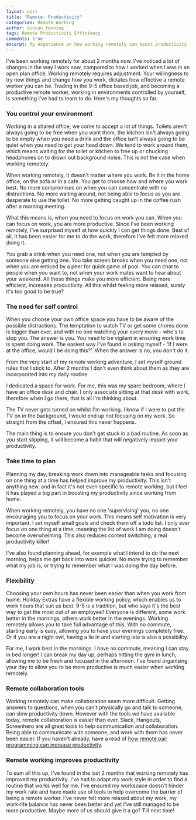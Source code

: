 ```yaml
---
layout: post
title: "Remote: Productivity"
categories: Remote Working
author: duncan_fenning
tags: Remote Productivity Efficiency
comments: true
excerpt: My experience on how working remotely can boost productivity
---
```


I've been working remotely for about 2 months now. I've noticed a lot of changes in the way I work now, compared to how I worked when I was in an open plan office. Working remotely requires adjustment. Your willingness to try new things and change how you work, dictates how effective a remote worker you can be. Trading in the 9-5 office based job, and becoming a productive remote worker, working in environments controlled by yourself, is something I've had to learn to do. Here's my thoughts so far.

### You control your environment

Working in a shared office, we come to accept a lot of things. Toilets aren't always going to be free when you want them, the kitchen isn't always going to be empty when you need a drink and the office isn't always going to be quiet when you need to get your head down. We tend to work around them, which means waiting for the toilet or kitchen to free up or chucking headphones on to drown out background noise. This is not the case when working remotely.

When working remotely, it doesn't matter where you work. Be it in the home office, on the sofa or in a cafe. You get to choose how and where you work best. No more compromises on when you can concentrate with no distractions. No more waiting around, not being able to focus as you are desperate to use the toilet. No more getting caught up in the coffee rush after a morning meeting.

What this means is, when you need to focus on work you can. When you can focus on work, you are more productive. Since I've been working remotely, I've surprised myself at how quickly I can get things done. Best of all, it has been easier for me to do the work, therefore I've felt more relaxed doing it.

You grab a drink when you need one, not when you are tempted by someone else getting one. You take screen breaks when you need one, not when you are enticed by a peer for quick game of pool. You can chat to people when you want to, not when your work mates want to hear about your weekend. All these things make you more efficient. Being more efficient, increases productivity. All this whilst feeling more relaxed, surely it's too good to be true?

### The need for self control

When you choose your own office space you have to be aware of the possible distractions. The temptation to watch TV or get some chores done is bigger than ever, and with no one watching your every move - who's to stop you. The answer is you. You need to be vigilant in ensuring work time is spent doing work. The easiest way I've found is asking myself - 'If I were at the office, would I be doing this?'. When the answer is no, you don't do it.

From the very start of my remote working adventure, I set myself ground rules that I stick to. After 2 months I don't even think about them as they are incorporated into my daily routine.

I dedicated a space for work. For me, this was my spare bedroom, where I have an office desk and chair. I only associate sitting at that desk with work, therefore when I go there, that is all I'm thinking about.

The TV never gets turned on whilst I'm working. I know if I were to put the TV on in the background, I would end up not focusing on my work. So straight from the offset, I ensured this never happens.

The main thing is to ensure you don't get stuck in a bad routine. As soon as you start slipping, it will become a habit that will negatively impact your productivity.

### Take time to plan

Planning my day, breaking work down into manageable tasks and focusing on one thing at a time has helped improve my productivity. This isn't anything new, and in fact it's not even specific to remote working, but I feel it has played a big part in boosting my productivity since working from home.

When working remotely, you have no one 'supervising' you, no one encouraging you to focus on your work. This means self motivation is very important. I set myself small goals and check them off a todo list. I only ever focus on one thing at a time, meaning the list of work I am doing doesn't become overwhelming. This also reduces context switching, a real productivity killer!

I've also found planning ahead, for example what I intend to do the next morning, helps me get back into work quicker. No more trying to remember what my job is, or trying to remember what I was doing the day before.

### Flexibility

Choosing your own hours has never been easier than when you work from home. Holiday Extras have a flexible working policy, which enables us to work hours that suit us best. 9-5 is a tradition, but who says it's the best way to get the most out of an employee? Everyone is different, some work better in the mornings, others work better in the evenings. Working remotely allows you to take full advantage of this. With no commute, starting early is easy, allowing you to have your evenings completely free. Or if you are a night owl, having a lie in and starting late is also a possibility.

For me, I work best in the mornings. I have no commute, meaning I can stay in bed longer! I can break my day up, perhaps hitting the gym in lunch, allowing me to be fresh and focused in the afternoon. I've found organising your day to allow you to be more productive is much easier when working remotely.

### Remote collaboration tools

Working remotely can make collaboration seem more difficult. Getting answers to questions, when you can't physically go and talk to someone, can slow productivity down. However with the tools we have available today, remote collaboration is easier than ever. Slack, Hangouts, Screenhero are all great tools to help communication and collaboration. Being able to communicate with someone, and work with them has never been easier. If you haven't already, have a read of [how remote pair programming can increase productivity](http://tech.holidayextras.co.uk/programming,/pair/remote/working/2016/05/10/remote-pair-programming/).

### Remote working improves productivity

To sum all this up, I've found in the last 2 months that working remotely has improved my productivity. I've had to adapt my work style in order to find a routine that works well for me. I've ensured my workspace doesn't hinder my work rate and have made use of tools to help overcome the barrier of being a remote worker. I've never felt more relaxed about my work, my work-life balance has never been better and yet I've still managed to be more productive. Maybe more of us should give it a go? Till next time!
